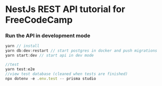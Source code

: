 # NestJs REST API tutorial for FreeCodeCamp


### Run the API in development mode
```javascript
yarn // install
yarn db:dev:restart // start postgres in docker and push migrations
yarn start:dev // start api in dev mode

//test
yarn test:e2e 
//view test database (cleaned when tests are finished)
npx dotenv -e .env.test -- prisma studio
```
